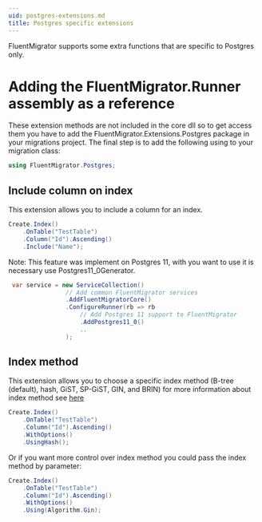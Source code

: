 ```yaml
---
uid: postgres-extensions.md
title: Postgres specific extensions
---
```


FluentMigrator supports some extra functions that are specific to Postgres only.

# Adding the FluentMigrator.Runner assembly as a reference

These extension methods are not included in the core dll so to get access them you have to add the FluentMigrator.Extensions.Postgres package in your migrations project. The final step is to add the following using to your migration class:

```cs
using FluentMigrator.Postgres;
```
## Include column on index

This extension allows you to include a column for an index.


```cs
Create.Index()
    .OnTable("TestTable")
    .Column("Id").Ascending()
    .Include("Name");
```


Note: This feature was implement on Postgres 11, with you want to use it is necessary use Postgres11_0Generator.

```cs
 var service = new ServiceCollection()
                // Add common FluentMigrator services
                .AddFluentMigratorCore()
                .ConfigureRunner(rb => rb
                    // Add Postgres 11 support to FluentMigrator
                    .AddPostgres11_0()
                    ..
                );
```

## Index method

This extension allows you to choose a specific index method (B-tree (default), hash, GiST, SP-GiST, GIN, and BRIN) for more information about index method see [here](https://www.postgresql.org/docs/current/indexes-types.html)

```cs
Create.Index()
    .OnTable("TestTable")
    .Column("Id").Ascending()
    .WithOptions()
    .UsingHash();
```
Or if you want more control over index method you could pass the index method by parameter:

```cs
Create.Index()
    .OnTable("TestTable")
    .Column("Id").Ascending()
    .WithOptions()
    .Using(Algorithm.Gin);
```
